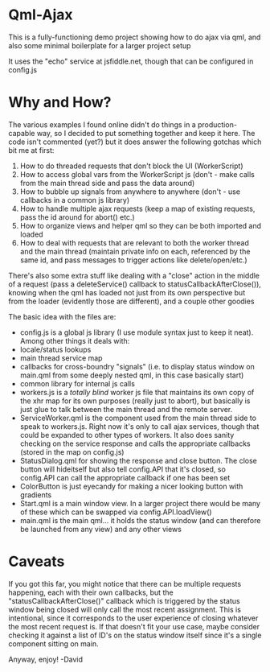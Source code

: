 # Qml-Ajax
This is a fully-functioning demo project showing how to do ajax via qml, and also some minimal boilerplate for a larger project setup

It uses the "echo" service at jsfiddle.net, though that can be configured in config.js

# Why and How?
The various examples I found online didn't do things in a production-capable way, so I decided to put something together and keep it here. The code isn't commented (yet?) but it does answer the following gotchas which bit me at first:

1. How to do threaded requests that don't block the UI (WorkerScript)
2. How to access global vars from the WorkerScript js (don't - make calls from the main thread side and pass the data around)
3. How to bubble up signals from anywhere to anywhere (don't - use callbacks in a common js library)
4. How to handle multiple ajax requests (keep a map of existing requests, pass the id around for abort() etc.)
5. How to organize views and helper qml so they can be both imported and loaded
6. How to deal with requests that are relevant to both the worker thread and the main thread (maintain private info on each, referenced by the same id, and pass messages to trigger actions like delete/open/etc.)

There's also some extra stuff like dealing with a "close" action in the middle of a request (pass a deleteService() callback to statusCallbackAfterClose()), knowing when the qml has loaded not just from its own perspective but from the loader (evidently those are different), and a couple other goodies

The basic idea with the files are:

* config.js is a global js library (I use module syntax just to keep it neat). Among other things it deals with:
 * locale/status lookups
 * main thread service map
 * callbacks for cross-boundry "signals" (i.e. to display status window on main.qml from some deeply nested qml, in this case basically start)
 * common library for internal js calls
* workers.js is a *totally blind* worker js file that maintains its own copy of the xhr map for its own purposes (really just to abort), but basically is just glue to talk between the main thread and the remote server.
* ServiceWorker.qml is the component used from the main thread side to speak to workers.js. Right now it's only to call ajax services, though that could be expanded to other types of workers. It also does sanity checking on the service response and calls the appropriate callbacks (stored in the map on config.js)
* StatusDialog.qml for showing the response and close button. The close button will hideitself but also tell config.API that it's closed, so config.API can call the appropriate callback if one has been set
* ColorButton is just eyecandy for making a nicer looking button with gradients
* Start.qml is a main window view. In a larger project there would be many of these which can be swapped via config.API.loadView()
* main.qml is the main qml... it holds the status window (and can therefore be launched from any view) and any other views

# Caveats

If you got this far, you might notice that there can be multiple requests happening, each with their own callbacks, but the "statusCallbackAfterClose()" callback which is triggered by the status window being closed will only call the most recent assignment. This is intentional, since it corresponds to the user experience of closing whatever the most recent request is. If that doesn't fit your use case, maybe consider checking it against a list of ID's on the status window itself since it's a single component sitting on main.  

Anyway, enjoy!
-David
